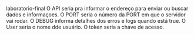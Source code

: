 laboratorio-final
O API seria pra informar o endereço para enviar ou buscar dados e informaçoes.
O PORT seria o número da PORT em que o servidor vai rodar.
O DEBUG informa detalhes dos erros e logs quando está true.
O User seria o nome dde usuário.
O token seria a chave de acesso.